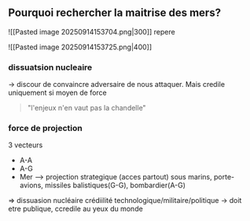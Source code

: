 ## Pourquoi rechercher la maitrise des mers?

![[Pasted image 20250914153704.png|300]]
repere


![[Pasted image 20250914153725.png|400]]

### dissuatsion nucleaire
-> discour de convaincre adversaire de nous attaquer. Mais credile uniquement si moyen de force
>"l'enjeux n'en vaut pas la chandelle"

### force de projection
3 vecteurs
- A-A
- A-G
- Mer
--> projection strategique (acces partout)
sous marins, porte-avions, missiles balistiques(G-G), bombardier(A-G)

=> dissuasion nucléaire
crédiilité technologique/militaire/politique
-> doit etre publique, ccredile au yeux du monde
